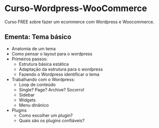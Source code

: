 # Curso-Wordpress-WooCommerce

Curso FREE sobre fazer um ecommerce com Wordpress e Woocommerce.

## Ementa: Tema básico
- Anatomia de um tema
- Como pensar o layout para o wordpress
- Primeiros passos:
    - Estrutura básica estática
    - Adaptação da estrutura para o wordpress
    - Fazendo o Wordpress identificar o tema
- Trabalhando com o Wordpress:
    - Loop de conteúdo
    - Single? Page? Archive? Socorro!
    - Sidebar
    - Widgets
    - Menu dinânico
- Plugins
    - Como escolher um plugin?
    - Quais são os plugins confiáveis?
